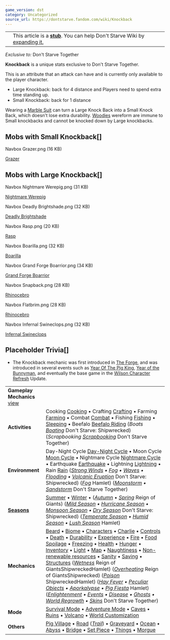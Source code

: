 ```yaml
---
game_version: dst
category: Uncategorized
source_url: https://dontstarve.fandom.com/wiki/Knockback
---
```


|  |  |
| --- | --- |
|  | This article is a [**stub**](/wiki/Category:Article_stubs "Category:Article stubs"). You can help Don't Starve Wiki by [expanding it.](https://dontstarve.fandom.com/wiki/Knockback?action=edit) |

*Exclusive to:* Don't Starve Together

**Knockback** is a unique stats exclusive to Don't Starve Together.

This is an attribute that an attack can have and is currently only available to the player character.

* Large Knockback: back for 4 distance and Players need to spend extra time standing up.
* Small Knockback: back for 1 distance

Wearing a [Marble Suit](/wiki/Marble_Suit "Marble Suit") can turn a Large Knock Back into a Small Knock Back, which doesn't lose extra durability. [Woodies](/wiki/Woodie "Woodie") wereform are immune to Small knockbacks and cannot be knocked down by Large knockbacks.

## Mobs with Small Knockback[]

Navbox Grazer.png (16 KB)

[Grazer](/wiki/Grazer "Grazer")

## Mobs with Large Knockback[]

Navbox Nightmare Werepig.png (31 KB)

[Nightmare Werepig](/wiki/Nightmare_Werepig "Nightmare Werepig")

Navbox Deadly Brightshade.png (32 KB)

[Deadly Brightshade](/wiki/Deadly_Brightshade "Deadly Brightshade")

Navbox Rasp.png (20 KB)

[Rasp](/wiki/Rasp "Rasp")

Navbox Boarilla.png (32 KB)

[Boarilla](/wiki/Boarilla "Boarilla")

Navbox Grand Forge Boarrior.png (34 KB)

[Grand Forge Boarrior](/wiki/Grand_Forge_Boarrior "Grand Forge Boarrior")

Navbox Snapback.png (28 KB)

[Rhinocebro](/wiki/Rhinocebro "Rhinocebro")

Navbox Flatbrim.png (28 KB)

[Rhinocebro](/wiki/Rhinocebro "Rhinocebro")

Navbox Infernal Swineclops.png (32 KB)

[Infernal Swineclops](/wiki/Infernal_Swineclops "Infernal Swineclops")

## Placeholder Trivia[]

* The Knockback mechanic was first introduced in [The Forge](/wiki/The_Forge "The Forge"), and was introduced in several events such as [Year Of The Pig King](/wiki/Year_of_the_Pig_King "Year of the Pig King"), [Year of the Bunnyman](/wiki/Year_of_the_Bunnyman "Year of the Bunnyman"), and eventually the base game in the [Wilson Character Refresh](/wiki/Character_Refresh "Character Refresh") Update.

|  |  |
| --- | --- |
| **Gameplay Mechanics** [view](/wiki/Template:Gameplay "Template:Gameplay") | |
| **Activities** | Cooking [Cooking](/wiki/Cooking "Cooking") • Crafting [Crafting](/wiki/Crafting "Crafting") • Farming [Farming](/wiki/Farming "Farming") • Combat [Combat](/wiki/Combat "Combat") • Fishing [Fishing](/wiki/Fishing "Fishing") • [Sleeping](/wiki/Sleeping "Sleeping") • Beefalo [Beefalo Riding](/wiki/Beefalo "Beefalo")  (*Boats [Boating](/wiki/Boats "Boats")* Don't Starve: Shipwrecked) (*Scrapbooking [Scrapbooking](/wiki/Scrapbooking "Scrapbooking")* Don't Starve Together) |
| **Environment** | Day-Night Cycle [Day-Night Cycle](/wiki/Day-Night_Cycle "Day-Night Cycle") • Moon Cycle [Moon Cycle](/wiki/Moon_Cycle "Moon Cycle") • Nightmare Cycle [Nightmare Cycle](/wiki/Nightmare_Cycle "Nightmare Cycle") • Earthquake [Earthquake](/wiki/Earthquake "Earthquake") • Lightning [Lightning](/wiki/Lightning "Lightning") • Rain [Rain](/wiki/Rain "Rain")  (*[Strong Winds](/wiki/Strong_Winds "Strong Winds") • [Fog](/wiki/Fog "Fog") • [Waves](/wiki/Waves "Waves") • [Flooding](/wiki/Flooding "Flooding") • [Volcanic Eruption](/wiki/Volcano/Object#Eruptions "Volcano/Object")* Don't Starve: Shipwrecked) (*[Fog](/wiki/Fog#Hamlet "Fog")* Hamlet) (*[Moonstorm](/wiki/Moonstorm "Moonstorm") • [Sandstorm](/wiki/Sandstorm "Sandstorm")* Don't Starve Together) |
| **[Seasons](/wiki/Seasons "Seasons")** | [Summer](/wiki/Seasons/Summer "Seasons/Summer") • [Winter](/wiki/Seasons/Winter "Seasons/Winter") • (*[Autumn](/wiki/Seasons/Autumn "Seasons/Autumn")* • *[Spring](/wiki/Seasons/Spring "Seasons/Spring")* Reign of Giants)  (*[Mild Season](/wiki/Seasons/Mild "Seasons/Mild") • [Hurricane Season](/wiki/Seasons/Hurricane "Seasons/Hurricane") • [Monsoon Season](/wiki/Seasons/Monsoon "Seasons/Monsoon") • [Dry Season](/wiki/Seasons/Dry "Seasons/Dry")* Don't Starve: Shipwrecked) (*[Temperate Season](/wiki/Seasons/Temperate "Seasons/Temperate") • [Humid Season](/wiki/Seasons/Humid "Seasons/Humid") • [Lush Season](/wiki/Seasons/Lush "Seasons/Lush")* Hamlet) |
| **Mechanics** | [Beard](/wiki/Beard "Beard") • [Biome](/wiki/Biome "Biome") • [Characters](/wiki/Characters "Characters") • [Charlie](/wiki/Charlie_(Night_Monster) "Charlie (Night Monster)") • [Controls](/wiki/Controls "Controls") • [Death](/wiki/Death "Death") • [Durability](/wiki/Durability "Durability") • [Experience](/wiki/Experience "Experience") • [Fire](/wiki/Fire "Fire") • [Food Spoilage](/wiki/Food#Food_Spoilage "Food") • [Freezing](/wiki/Freezing "Freezing") • [Health](/wiki/Health "Health") • [Hunger](/wiki/Hunger "Hunger") • [Inventory](/wiki/Inventory "Inventory") • [Light](/wiki/Light "Light") • [Map](/wiki/Map "Map") • [Naughtiness](/wiki/Krampus#Naughtiness "Krampus") • [Non-renewable resources](/wiki/Non-renewable_resources "Non-renewable resources") • [Sanity](/wiki/Sanity "Sanity") • [Saving](/wiki/Saving "Saving") • [Structures](/wiki/Structures "Structures")  (*[Wetness](/wiki/Wetness "Wetness")* Reign of GiantsShipwreckedHamlet) (*[Overheating](/wiki/Overheating "Overheating")* Reign of GiantsShipwrecked) (*[Poison](/wiki/Poison "Poison")* ShipwreckedHamlet) (*[Hay Fever](/wiki/Hay_Fever "Hay Fever") • [Peculiar Objects](/wiki/Peculiar_Objects "Peculiar Objects") • [Aporkalypse](/wiki/Aporkalypse "Aporkalypse") • [Pig Fiesta](/wiki/Pig_Fiesta "Pig Fiesta")* Hamlet) (*[Enlightenment](/wiki/Enlightenment "Enlightenment") • [Events](/wiki/Category:Events "Category:Events") • [Disease](/wiki/Disease "Disease") • [Ghosts](/wiki/Ghost_Characters "Ghost Characters") • [World Regrowth](/wiki/Regrowth "Regrowth") • [Skins](/wiki/Skins "Skins")* Don't Starve Together) |
| **Mode** | [Survival Mode](/wiki/Survival_Mode "Survival Mode") • [Adventure Mode](/wiki/Adventure_Mode "Adventure Mode") • [Caves](/wiki/Caves "Caves") • [Ruins](/wiki/Ruins "Ruins") • [Volcano](/wiki/Volcano "Volcano") • [World Customization](/wiki/World_Customization "World Customization") |
| **Others** | [Pig Village](/wiki/Pig_Village "Pig Village") • [Road](/wiki/Road "Road") (*[Trail](/wiki/Trail "Trail")*) • [Graveyard](/wiki/Graveyard "Graveyard") • [Ocean](/wiki/Ocean "Ocean") • [Abyss](/wiki/Abyss "Abyss") • [Bridge](/wiki/Bridge "Bridge") • [Set Piece](/wiki/Set_Piece "Set Piece") • [Things](/wiki/Things "Things") • [Morgue](/wiki/Morgue "Morgue") |